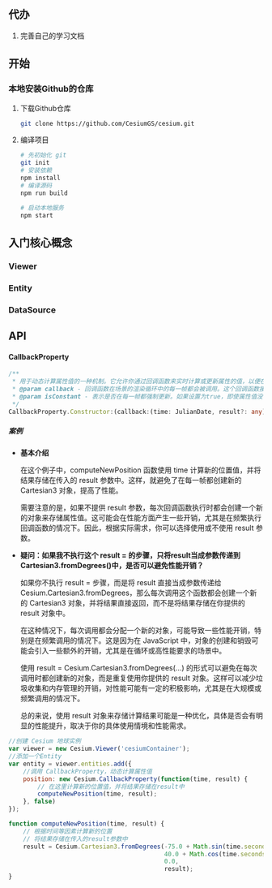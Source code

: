 ## 代办

1. 完善自己的学习文档

## 开始

### 本地安装Github的仓库

1. 下载Github仓库

   ```sh
   git clone https://github.com/CesiumGS/cesium.git
   ```

2. 编译项目

   ```sh
   # 先初始化 git
   git init
   # 安装依赖
   npm install
   # 编译源码
   npm run build
   
   # 启动本地服务
   npm start
   ```

   

## 入门核心概念

### Viewer

### Entity

### DataSource





## API

#### CallbackProperty

```ts
/**
 * 用于动态计算属性值的一种机制。它允许你通过回调函数来实时计算或更新属性的值，以便在场景中实现动态效果。这个回调对象的回调函数是在每一帧渲染时执行的，以确保  属性值的实时更新。
 * @param callback - 回调函数在场景的渲染循环中的每一帧都会被调用。这个回调函数接受一个时间参数，表示当前的时间。在这个回调函数中，你可以根据时间或其他条件计算新的属性值
 * @param isConstant - 表示是否在每一帧都强制更新。如果设置为true，即使属性值没有变化，回调函数也会被调用。这在某些情况下可能会导致性能问题，因此要谨慎使用。
 */
CallbackProperty.Constructor:(callback:(time: JulianDate, result?: any) => any,isConstant:boolean)
```

##### 案例

- **基本介绍**

  在这个例子中，computeNewPosition 函数使用 time 计算新的位置值，并将结果存储在传入的 result 参数中。这样，就避免了在每一帧都创建新的 Cartesian3 对象，提高了性能。

  需要注意的是，如果不提供 result 参数，每次回调函数执行时都会创建一个新的对象来存储属性值。这可能会在性能方面产生一些开销，尤其是在频繁执行回调函数的情况下。因此，根据实际需求，你可以选择使用或不使用 result 参数。

- **疑问：如果我不执行这个 result = 的步骤，只将result当成参数传递到Cartesian3.fromDegrees()中，是否可以避免性能开销？**

  如果你不执行 result = 步骤，而是将 result 直接当成参数传递给 Cesium.Cartesian3.fromDegrees，那么每次调用这个函数都会创建一个新的 Cartesian3 对象，并将结果直接返回，而不是将结果存储在你提供的 result 对象中。

  在这种情况下，每次调用都会分配一个新的对象，可能导致一些性能开销，特别是在频繁调用的情况下。这是因为在 JavaScript 中，对象的创建和销毁可能会引入一些额外的开销，尤其是在循环或高性能要求的场景中。

  使用 result = Cesium.Cartesian3.fromDegrees(...) 的形式可以避免在每次调用时都创建新的对象，而是重复使用你提供的 result 对象。这样可以减少垃圾收集和内存管理的开销，对性能可能有一定的积极影响，尤其是在大规模或频繁调用的情况下。

  总的来说，使用 result 对象来存储计算结果可能是一种优化，具体是否会有明显的性能提升，取决于你的具体使用情境和性能需求。



```js
//创建 Cesium 地球实例
var viewer = new Cesium.Viewer('cesiumContainer');
//添加一个Entity
var entity = viewer.entities.add({
    //调用 CallbackProperty，动态计算属性值
    position: new Cesium.CallbackProperty(function(time, result) {
        // 在这里计算新的位置值，并将结果存储在result中
        computeNewPosition(time, result);
    }, false)
});

function computeNewPosition(time, result) {
    // 根据时间等因素计算新的位置
    // 将结果存储在传入的result参数中
    result = Cesium.Cartesian3.fromDegrees(-75.0 + Math.sin(time.secondsOfDay),
                                           40.0 + Math.cos(time.secondsOfDay),
                                           0.0,
                                           result);
}
```

